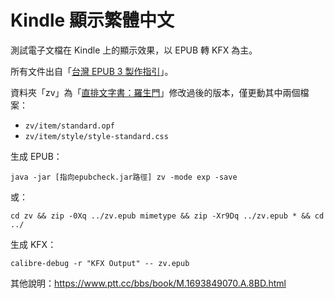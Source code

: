Kindle 顯示繁體中文
===================

測試電子文檔在 Kindle 上的顯示效果，以 EPUB 轉 KFX 為主。

所有文件出自「[台灣 EPUB 3 製作指引](https://github.com/dpublishing/epub3guide)」。

資料夾「zv」為「[直排文字書：羅生門](https://github.com/dpublishing/epub3guide/tree/master/practices/02_Reflow_Text_Vertical)」修改過後的版本，僅更動其中兩個檔案：
- `zv/item/standard.opf`
- `zv/item/style/style-standard.css`


生成 EPUB：
```
java -jar [指向epubcheck.jar路徑] zv -mode exp -save
```

或：
```
cd zv && zip -0Xq ../zv.epub mimetype && zip -Xr9Dq ../zv.epub * && cd ../
```

生成 KFX：
```
calibre-debug -r "KFX Output" -- zv.epub
```

其他說明：https://www.ptt.cc/bbs/book/M.1693849070.A.8BD.html
